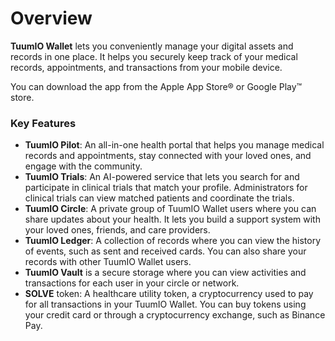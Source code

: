 # Overview

**TuumIO Wallet** lets you conveniently manage your digital assets and records in one place. It helps you securely keep track of your medical records, appointments, and transactions from your mobile device.

You can download the app from the Apple App Store® or Google Play™ store.

### Key Features&#x20;

* **TuumIO Pilot**: An all-in-one health portal that helps you manage medical records and appointments, stay connected with your loved ones, and engage with the community.
* **TuumIO Trials**: An AI-powered service that lets you search for and participate in clinical trials that match your profile. Administrators for clinical trials can view matched patients and coordinate the trials.
* **TuumIO Circle**: A private group of TuumIO Wallet users where you can share updates about your health. It lets you build a support system with your loved ones, friends, and care providers.&#x20;
* **TuumIO Ledger**: A collection of records where you can view the history of events, such as sent and received cards. You can also share your records with other  TuumIO Wallet users.&#x20;
* **TuumIO Vault** is a secure storage where you can view activities and transactions for each user in your circle or network.
* **SOLVE** token: A healthcare utility token, a cryptocurrency used to pay for all transactions in your TuumIO Wallet. You can buy tokens using your credit card or through a cryptocurrency exchange, such as Binance Pay.&#x20;

&#x20;
